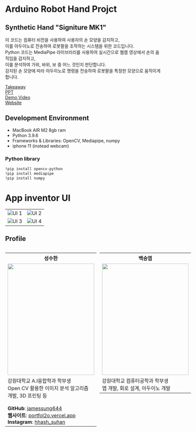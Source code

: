 # Arduino Robot Hand Projct

## Synthetic Hand "Signiture MK1"


이 코드는 컴퓨터 비전을 사용하여 사용자의 손 모양을 감지하고,  
이를 아두이노로 전송하여 로봇팔을 조작하는 시스템을 위한 코드입니다.  
Python 코드는 MediaPipe 라이브러리를 사용하여 실시간으로 웹캠 영상에서 손의 움직임을 감지하고,  
이를 분석하여 가위, 바위, 보 중 어느 것인지 판단합니다.  
감지된 손 모양에 따라 아두이노로 명령을 전송하여 로봇팔을 특정한 모양으로 움직이게 합니다.  

[Takeaway](https://github.com/jamessung644/Signiture-MK1/blob/main/UNIHAND%201Page본.pdf)  
[PPT](https://github.com/jamessung644/Signiture-MK1/blob/main/UNIHAND%20PPT%20자료%20김래원%2C%20백승엽%2C%20이현형%2C%20성수한.pdf)  
[Demo Video](https://youtu.be/KIa77oBFC2w)  
[Website](https://m.site.naver.com/1hFPm)

## Development Environment
* MacBook AIR M2 8gb ram
* Python 3.9.6
 * Frameworks & Libraries: OpenCV, Mediapipe, numpy
* iphone 11 (instead webcam)

### Python library
```bash
!pip install opencv-python
!pip install mediapipe
!pip install numpy
```

# App inventor UI
| | |
|---|---|
| ![UI 1](https://github.com/jamessung644/Signiture-MK1/blob/main/img/UI1.png) | ![UI 2](https://github.com/jamessung644/Signiture-MK1/blob/main/img/UI2.png) |
| ![UI 3](https://github.com/jamessung644/Signiture-MK1/blob/main/img/UI3.png) | ![UI 4](https://github.com/jamessung644/Signiture-MK1/blob/main/img/UI4.png) |




## Profile
<div style="display: flex;">
  <!-- 성수한 프로필 -->
  <div style="flex: 50%; padding-right: 10px;">
    <table>
      <tr>
        <th>성수한</th>
      </tr>
      <tr>
        <td>
          <img src="https://github.com/jamessung644/Signiture-MK1/assets/39661528/fd00379c-ddeb-459a-8376-bb3e4a03fc33" width="280" height="360"/>
        </td>
      </tr>
      <tr>
        <td>강원대학교 A.I융합학과 학부생 <br>Open CV 활용한 이미지 분석 알고리즘 개발, 3D 프린팅 등 <br><br> <strong>GitHub</strong>: <a href="https://github.com/jamessung644">jamessung644</a> <br> <strong>웹사이트</strong>: <a href="https://portfol2o.vercel.app">portfol2o.vercel.app</a> <br> <strong>Instagram</strong>: <a href="https://www.instagram.com/hhash_suhan/">hhash_suhan</a></td>
      </tr>
    </table>
  </div>

  <!-- 백승엽 프로필 -->
  <div style="flex: 50%;">
    <table>
      <tr>
        <th>백승엽</th>
      </tr>
      <tr>
        <td>
          <img src="백승엽의 이미지 URL" width="280" height="360"/>
        </td>
      </tr>
      <tr>
        <td>강원대학교 컴퓨터공학과 학부생 <br>앱 개발, 회로 설계, 아두이노 개발</td>
      </tr>
    </table>
  </div>
</div>





